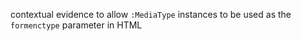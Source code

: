 contextual evidence to allow `:MediaType` instances to be used as the `formenctype` parameter in HTML